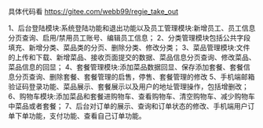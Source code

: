 

具体代码看 https://gitee.com/webb99/regie_take_out

1、后台登陆模块:系统登陆功能和退出功能以及员工管理模块:新增员工、员工信息分页查询、启用/禁用员工账号、编辑员工信息；
2、分类管理模块包括公共字段填充、新增分类、菜品类的分页、删除分类、修改分类；
3、菜品管理模块:文件的上传和下载、新增菜品、接收页面提交的数据、菜品信息分页查询、修改菜品、菜品信息的回显；
4、套餐管理模块:添加菜品数据回显、保存添加套餐、套餐信息分页查询、删除套餐、套餐管理的启售，停售、套餐管理的修改
5、手机端邮箱验证码登录功能、菜品展示、套餐展示以及用户的地址管理操作，包括增删改；
6、购物车模块:添加菜品和套餐进购物车、查看购物车、清空购物车、减少购物车中菜品或者套餐；
7、后台对订单的展示、查询和订单状态的修改、手机端用户订单下单功能，支付功能、查看自己订单功能。